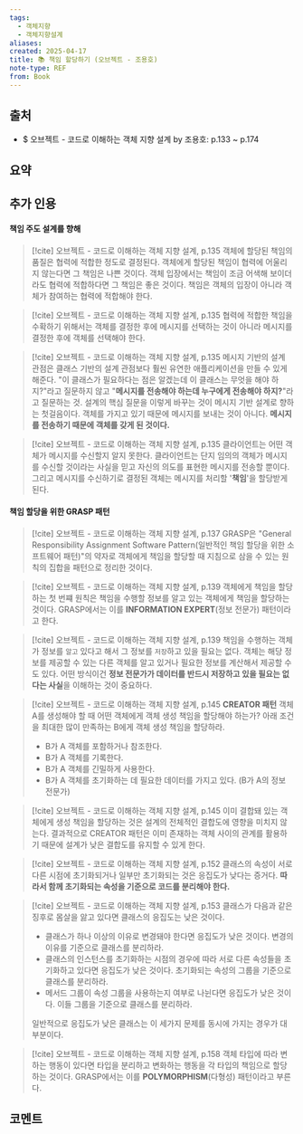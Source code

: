 ```yaml
---
tags:
  - 객체지향
  - 객체지향설계
aliases: 
created: 2025-04-17
title: 📚 책임 할당하기 (오브젝트 - 조용호)
note-type: REF
from: Book
---
```


## 출처

- $ 오브젝트 - 코드로 이해하는 객체 지향 설계 by 조용호: p.133 ~ p.174

## 요약

## 추가 인용

#### 책임 주도 설계를 향해

>[!cite] 오브젝트 - 코드로 이해하는 객체 지향 설계, p.135
>객체에 할당된 책임의 품질은 협력에 적합한 정도로 결정된다. 객체에게 할당된 책임이 협력에 어울리지 않는다면 그 책임은 나쁜 것이다. 객체 입장에서는 책임이 조금 어색해 보이더라도 협력에 적합하다면 그 책임은 좋은 것이다. 책임은 객체의 입장이 아니라 객체가 참여하는 협력에 적합해야 한다.

>[!cite] 오브젝트 - 코드로 이해하는 객체 지향 설계, p.135
>협력에 적합한 책임을 수확하기 위해서는 객체를 결정한 후에 메시지를 선택하는 것이 아니라 메시지를 결정한 후에 객체를 선택해야 한다.

>[!cite] 오브젝트 - 코드로 이해하는 객체 지향 설계, p.135
>메시지 기반의 설계 관점은 클래스 기반의 설계 관점보다 훨씬 유연한 애플리케이션을 만들 수 있게 해준다. "이 클래스가 필요하다는 점은 알겠는데 이 클래스는 무엇을 해야 하지?"라고 질문하지 않고 "**메시지를 전송해야 하는데 누구에게 전송해야 하지?**"라고 질문하는 것. 설계의 핵심 질문을 이렇게 바꾸는 것이 메시지 기반 설계로 향하는 첫걸음이다.
>객체를 가지고 있기 때문에 메시지를 보내는 것이 아니다. **메시지를 전송하기 때문에 객체를 갖게 된 것이다.**

>[!cite] 오브젝트 - 코드로 이해하는 객체 지향 설계, p.135
>클라이언트는 어떤 객체가 메시지를 수신할지 알지 못한다. 클라이언트는 단지 임의의 객체가 메시지를 수신할 것이라는 사실을 믿고 자신의 의도를 표현한 메시지를 전송할 뿐이다. 그리고 메시지를 수신하기로 결정된 객체는 메시지를 처리할 '**책임**'을 할당받게 된다.

#### 책임 할당을 위한 GRASP 패턴

>[!cite] 오브젝트 - 코드로 이해하는 객체 지향 설계, p.137
>GRASP은 "General Responsibility Assignment Software Pattern(일반적인 책임 할당을 위한 소프트웨어 패턴)"의 약자로 객체에게 책임을 할당할 때 지침으로 삼을 수 있는 원칙의 집합을 패턴으로 정리한 것이다.

>[!cite] 오브젝트 - 코드로 이해하는 객체 지향 설계, p.139
>객체에게 책임을 할당하는 첫 번쨰 원칙은 책임을 수행할 정보를 알고 있는 객체에게 책임을 할당하는 것이다. GRASP에서는 이를 **INFORMATION EXPERT**(정보 전문가) 패턴이라고 한다.

>[!cite] 오브젝트 - 코드로 이해하는 객체 지향 설계, p.139
>책임을 수행하는 객체가 정보를 `알고` 있다고 해서 그 정보를 `저장`하고 있을 필요는 없다. 객체는 해당 정보를 제공할 수 있는 다른 객체를 알고 있거나 필요한 정보를 계산해서 제공할 수도 있다. 어떤 방식이건 **정보 전문가가 데이터를 반드시 저장하고 있을 필요는 없다는 사실**을 이해하는 것이 중요하다.


>[!cite] 오브젝트 - 코드로 이해하는 객체 지향 설계, p.145
>**CREATOR 패턴**
>객체 A를 생성해야 할 때 어떤 객체에게 객체 생성 책임을 할당해야 하는가? 아래 조건을 최대한 많이 만족하는 B에게 객체 생성 책임을 할당하라.
>- B가 A 객체를 포함하거나 참조한다.
>- B가 A 객체를 기록한다.
>- B가 A 객체를 긴밀하게 사용한다.
>- B가 A 객체를 초기화하는 데 필요한 데이터를 가지고 있다. (B가 A의 정보 전문가)

>[!cite] 오브젝트 - 코드로 이해하는 객체 지향 설계, p.145
>이미 결합돼 있는 객체에게 생성 책임을 할당하는 것은 설계의 전체적인 결합도에 영향을 미치지 않는다. 결과적으로 CREATOR 패턴은 이미 존재하는 객체 사이의 관계를 활용하기 때문에 설계가 낮은 결합도를 유지할 수 있게 한다.

>[!cite] 오브젝트 - 코드로 이해하는 객체 지향 설계, p.152
>클래스의 속성이 서로 다른 시점에 초기화되거나 일부만 초기화되는 것은 응집도가 낮다는 증거다. **따라서 함께 초기화되는 속성을 기준으로 코드를 분리해야 한다.**

>[!cite] 오브젝트 - 코드로 이해하는 객체 지향 설계, p.153
>클래스가 다음과 같은 징후로 몸살을 앓고 있다면 클래스의 응집도는 낮은 것이다.
>- 클래스가 하나 이상의 이유로 변경돼야 한다면 응집도가 낮은 것이다. 변경의 이유를 기준으로 클래스를 분리하라.
>- 클래스의 인스턴스를 초기화하는 시점의 경우에 따라 서로 다른 속성들을 초기화하고 있다면 응집도가 낮은 것이다. 초기화되는 속성의 그룹을 기준으로 클래스를 분리하라.
>- 메서드 그룹이 속성 그룹을 사용하는지 여부로 나뉜다면 응집도가 낮은 것이다. 이들 그룹을 기준으로 클래스를 분리하라.
>
>일반적으로 응집도가 낮은 클래스는 이 세가지 문제를 동시에 가지는 경우가 대부분이다.

>[!cite] 오브젝트 - 코드로 이해하는 객체 지향 설계, p.158
>객체 타입에 따라 변하는 행동이 있다면 타입을 분리하고 변화하는 행동을 각 타입의 책임으로 할당하는 것이다.  GRASP에서는 이를 **POLYMORPHISM**(다형성) 패턴이라고 부른다.


## 코멘트